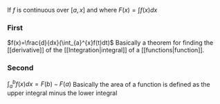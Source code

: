 If $f$ is continuous over $[a,x]$ and where $F(x)=\int{f(x)dx}$
### First
$f(x)=\frac{d}{dx}(\int_{a}^{x}f(t)dt)$
Basically a theorem for finding the [[derivative]] of the [[Integration|integral]] of a [[functions|function]].

### Second
$\int_{a}^{b}f(x)dx = F(b)-F(a)$
Basically the area of a function is defined as the upper integral minus the lower integral